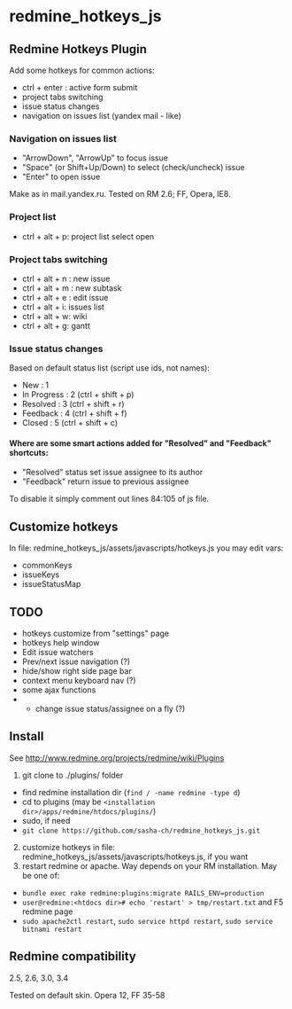 # redmine_hotkeys_js
## Redmine Hotkeys Plugin

Add some hotkeys for common actions: 

* ctrl + enter : active form submit
* project tabs switching
* issue status changes
* navigation on issues list (yandex mail - like)

### Navigation on issues list

* "ArrowDown", "ArrowUp" to focus  issue
* "Space" (or Shift+Up/Down) to select (check/uncheck) issue
* "Enter" to open issue

Make as in mail.yandex.ru. Tested on RM 2.6; FF, Opera, IE8.

### Project list

* ctrl + alt + p: project list select open

### Project tabs switching

* ctrl + alt + n : new issue
* ctrl + alt + m : new subtask
* ctrl + alt + e : edit issue
* ctrl + alt + i: issues list
* ctrl + alt + w: wiki
* ctrl + alt + g: gantt

### Issue status changes

Based on default status list (script use ids, not names):

* New : 1
* In Progress : 2 (ctrl + shift + p)
* Resolved : 3 (ctrl + shift + r)
* Feedback : 4 (ctrl + shift + f)
* Closed : 5 (ctrl + shift + c)

#### Where are some smart actions added for "Resolved" and "Feedback" shortcuts:

* "Resolved" status set issue assignee to its author
* "Feedback" return issue to previous assignee

To disable it simply comment out lines 84:105 of js file.

## Customize hotkeys

In file: redmine_hotkeys_js/assets/javascripts/hotkeys.js
you may edit vars: 

* commonKeys
* issueKeys
* issueStatusMap

## TODO

* hotkeys customize from "settings" page
* hotkeys help window
* Edit issue watchers
* Prev/next issue navigation (?)
* hide/show right side page bar
* context menu keyboard nav (?)
* some ajax functions
* * change issue status/assignee on a fly (?)

## Install 

See http://www.redmine.org/projects/redmine/wiki/Plugins

1. git clone to ./plugins/ folder
 - find redmine installation dir (`find / -name redmine -type d`)
 - cd to plugins (may be `<installation dir>/apps/redmine/htdocs/plugins/`)
 - sudo, if need
 - `git clone https://github.com/sasha-ch/redmine_hotkeys_js.git`
2. customize hotkeys in file: redmine_hotkeys_js/assets/javascripts/hotkeys.js, if you want
3. restart redmine or apache. Way depends on your RM installation. May be one of:
 - `bundle exec rake redmine:plugins:migrate RAILS_ENV=production`
 - `user@redmine:<htdocs dir># echo 'restart' > tmp/restart.txt` and F5 redmine page
 - `sudo apache2ctl restart`, `sudo service httpd restart`, `sudo service bitnami restart`

## Redmine compatibility

2.5, 2.6, 3.0, 3.4

Теsted on default skin. Opera 12, FF 35-58
